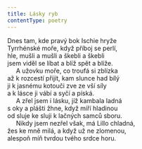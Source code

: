 ```yaml
---
title: Lásky ryb
contentType: poetry
---
```


<section>

Dnes tam, kde pravý bok Ischie hryže  
Tyrrhénské moře, když příboj se perlí,  
hle, mušli a mušli a škebli a škebli  
jsem viděl se líbat a blíž spět a blíže.  
     A užovku moře, co troufá si zblízka  
až k rozcestí přijít, kam slunce had bílý  
ji k jasnému kotouči zve ze vší síly  
a k lásce ji vábí a syčí a píská.  
     A zřel jsem i lásku, jíž kambala ladná  
s oky a plášti žhne, když míří hladinou  
od sluje ke sluji k lačných samců sboru.  
     Nikdy jsem nezřel však, má Lillo chladná,  
žes ke mně milá, a když už ne zlomenou,  
alespoň míň tvrdou tvého srdce horu.

</section>
